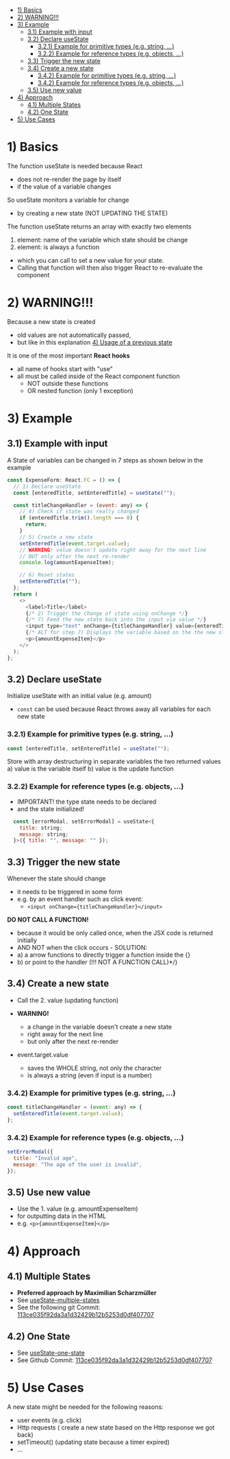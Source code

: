- [1) Basics](#1-basics)
- [2) WARNING!!!](#2-warning)
- [3) Example](#3-example)
  - [3.1) Example with input](#31-example-with-input)
  - [3.2) Declare useState](#32-declare-usestate)
    - [3.2.1) Example for primitive types (e.g. string, ...)](#321-example-for-primitive-types-eg-string-)
    - [3.2.2) Example for reference types (e.g. objects, ...)](#322-example-for-reference-types-eg-objects-)
  - [3.3) Trigger the new state](#33-trigger-the-new-state)
  - [3.4) Create a new state](#34-create-a-new-state)
    - [3.4.2) Example for primitive types (e.g. string, ...)](#342-example-for-primitive-types-eg-string-)
    - [3.4.2) Example for reference types (e.g. objects, ...)](#342-example-for-reference-types-eg-objects-)
  - [3.5) Use new value](#35-use-new-value)
- [4) Approach](#4-approach)
  - [4.1) Multiple States](#41-multiple-states)
  - [4.2) One State](#42-one-state)
- [5) Use Cases](#5-use-cases)

# 1) Basics

The function useState is needed because React

- does not re-render the page by itself
- if the value of a variable changes

So useState monitors a variable for change

- by creating a new state (NOT UPDATING THE STATE)

The function useState returns an array with exactly two elements

1. element: name of the variable which state should be change
2. element: is always a function

- which you can call to set a new value for your state.
- Calling that function will then also trigger React to re-evaluate the component

# 2) WARNING!!!

Because a new state is created

- old values are not automatically passed,
- but like in this explanation [4) Usage of a previous state](./../useState/useState-multiple-states.md)

It is one of the most important **React hooks**

- all name of hooks start with "use"
- all must be called inside of the React component function
  - NOT outside these functions
  - OR nested function (only 1 exception)

# 3) Example

## 3.1) Example with input

A State of variables can be changed in 7 steps as shown below in the example

```javascript
const ExpenseForm: React.FC = () => {
  // 1) Declare useState
  const [enteredTitle, setEnteredTitle] = useState("");

  const titleChangeHandler = (event: any) => {
    // 4) Check if state was really changed
    if (enteredTitle.trim().length === 0) {
      return;
    }
    // 5) Create a new state
    setEnteredTitle(event.target.value);
    // WARNING! value doesn't update right away for the next line
    // BUT only after the next re-render
    console.log(amountExpenseItem);

    // 6) Reset states
    setEnteredTitle("");
  };
  return (
    <>
      <label>Title</label>
      {/* 2) Trigger the change of state using onChange */}
      {/* 7) Feed the new state back into the input via value */}
      <input type="text" onChange={titleChangeHandler} value={enteredTitle} />
      {/* ALT for step 7) Displays the variable based on the the new state */}
      <p>{amountExpenseItem}</p>
    </>
  );
};
```

## 3.2) Declare useState

Initialize useState with an initial value (e.g. amount)

- `const` can be used because React throws away all variables for each new state

### 3.2.1) Example for primitive types (e.g. string, ...)

```javascript
const [enteredTitle, setEnteredTitle] = useState("");
```

Store with array destructuring in separate variables the two returned values
a) value is the variable itself
b) value is the update function

### 3.2.2) Example for reference types (e.g. objects, ...)

- IMPORTANT! the type state needs to be declared
- and the state initialized!

```javascript
  const [errorModal, setErrorModal] = useState<{
    title: string;
    message: string;
  }>({ title: "", message: "" });
```

## 3.3) Trigger the new state

Whenever the state should change

- it needs to be triggered in some form
- e.g. by an event handler such as click event:
  - `<input onChange={titleChangeHandler}</input>`

**DO NOT CALL A FUNCTION!**

- because it would be only called once, when the JSX code is returned initially
- AND NOT when the click occurs - SOLUTION:
- a) a arrow functions to directly trigger a function inside the {}
- b) or point to the handler (!!! NOT A FUNCTION CALL)\*/}

## 3.4) Create a new state

- Call the 2. value (updating function)

- **WARNING!**
  - a change in the variable doesn't create a new state
  - right away for the next line
  - but only after the next re-render
- event.target.value
  - saves the WHOLE string, not only the character
  - is always a string (even if input is a number)

### 3.4.2) Example for primitive types (e.g. string, ...)

```javascript
const titleChangeHandler = (event: any) => {
  setEnteredTitle(event.target.value);
};
```

### 3.4.2) Example for reference types (e.g. objects, ...)

```javascript
setErrorModal({
  title: "Invalid age",
  message: "The age of the user is invalid",
});
```

## 3.5) Use new value

- Use the 1. value (e.g. amountExpenseItem)
- for outputting data in the HTML
- e.g. `<p>{amountExpenseItem}</p>`

# 4) Approach

## 4.1) Multiple States

- **Preferred approach by Maximilian Scharzmüller**
- See [useState-multiple-states](useState-multiple-states)
- See the following git Commit: [113ce035f92da3a1d32429b12b5253d0df407707](<[Github](https://github.com/johannesstroebele91/React-Library/commit/113ce035f92da3a1d32429b12b5253d0df407707)>)

## 4.2) One State

- See [useState-one-state](useState-one-state.md)
- See Github Commit: [113ce035f92da3a1d32429b12b5253d0df407707](<[Github](https://github.com/johannesstroebele91/React-Library/commit/113ce035f92da3a1d32429b12b5253d0df407707)>)

# 5) Use Cases

A new state might be needed for the following reasons:

- user events (e.g. click)
- Http requests ( create a new state based on the Http response we got back)
- setTimeout() (updating state because a timer expired)
- ...
